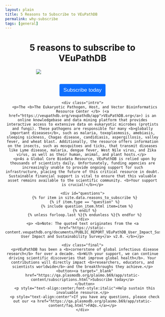 ```yaml
---
layout: plain
title: 5 Reasons to Subscribe to VEuPathDB 
permalink: why-subscribe
tags: [general]
---
```

<style>
  div.static-content {
   
    div.centered {
      margin: 0 auto;
      max-width: 46rem;
      text-align: center;
    }
    p {    
      text-align: left;
      font-size: 110%;
    }
    img#main {
      margin: 0 auto 2rem;
      max-width: 60%;
      display: block;
    }
    div.intro {
      margin-top: 3em;
    }
    div.question {
      margin: 2rem auto 1rem;
      font-weight: 600;
      font-size: 120%;
      text-align: left;        
    }
    div.quotes {
      display: flex;
    }
    div.quotes img {
      align-self: center;
      width: 3em;
    }
    div.quotes img#closequote {
      position: relative;
      right: 1.5em;
    }
    div.quotes div {
      font-size: 800%;
      color: lightgrey;
      font-family: math;
    }
    blockquote {
      font-style: italic;
      max-width: 40rem;
      text-align: left;
      color: #696969;  /* Makes the quote text grey */
    }
    blockquote p {
      margin: 0;
    }
    blockquote cite {
      font-style: normal;
      line-height: 1.75;
      font-size: 120%;  /* Adjust size (smaller than questions) */
      color: grey;     /* Change text color */
    }
    button {
      cursor: pointer;
      outline: 0;
      color: #fff;
      background-color: #0d6efd;
      border-color: #0d6efd;
      display: inline-block;
      line-height: 1.5;
      text-align: center;
      border: 1px solid transparent;
      padding: 6px 12px;
      border-radius: .25rem;
      transition: color .15s ease-in-out,background-color .15s ease-in-out,border-color .15s ease-in-out,box-shadow .15s ease-in-out;
    }
    button:hover {
      color: #fff;
      background-color: #0b5ed7;
      border-color: #0a58ca;
    }
    button a {
      text-decoration: none;
      color: #fff;
      font-size: 1.3em;
      font-weight: 400;
    }
    img#openquote {
      width: 3em;
      position: relative;
      right: 29em;
      top: 3em;
    }
    img#closequote {
      width: 3em;
      position: relative;
      left: 21em;
      bottom: 3em;
    }
  }
</style>

<div class="static-content">

  <h1 style="text-align:center">5 reasons to subscribe to VEuPathDB</h1>
  <div class="centered">
    <img id="main" src="{{'/assets/images/veupathdb_sub.png' | absolute_url}}" />
    <button><a target="_blank" href="https://qa.plasmodb.org/plasmo.b69/app/static-content/subscriptions.html">Subscribe today</a></button>

    <div class="intro">
      <p>The <b>The Eukaryotic Pathogen, Host, and Vector Bioinformatics Resource Center </b> (<a href="https://veupathdb.org/veupathdb/app">VEuPathDB.org</a>) is an online knowledgebase and data mining platform that provides interactive access to extensive data on eukaryotic microbes (protists and fungi). These pathogens are responsible for many <b>globally important diseases</b>, such as malaria, toxoplasmosis, amebiasis, sleeping sickness, Chagas disease, candidiasis, aspergillosis, valley fever, and wheat blast. Additionally, the resource offers information on the insects, such as mosquitoes and ticks, that transmit diseases like Lyme disease, malaria, dengue fever, West Nile virus, and Zika virus, as well as their human, animal, and plant hosts.</p> 
      <p>As a Global Core Biodata Resource, VEuPathDB is relied upon by thousands of scientists daily. Unfortunately, funding agencies are increasingly unable to provide ongoing support for such infrastructure, placing the future of this critical resource in doubt. Sustainable financial support is vital to ensure that this valuable asset remains available to the scientific community. <b>Your support is crucial!</b></p>

    <div id="questions">
      {% for item in site.data.reasons_to_subscribe %}
      {% if item.type == "question" %}
        {% include question_item.html item=item %}
      {% endif %}
      {% unless forloop.last %}{% endunless %}{% endfor %}
    </div>
    <p> <b>Note: The quoted text originates from the <a href="https://static-content.veupathdb.org/documents/PUBLIC_REPORT_VEuPathDB_User_Impact_Sustainability_Survey.pdf">VEuPathDB User Impact and Sustainability Survey</a> v2.0. </b></p>
  
    <div class="final">
      <p>VEuPathDB has been a <b>cornerstone of global infectious disease research</b> for over a decade. <b>With your support, we can continue driving scientific discoveries that improve global health</b>. Your contributions will directly impact <b>researchers, educators, and scientists worldwide</b>-and the breakthroughs they achieve.</p>
      <button><a target="_blank" href="https://qa.plasmodb.org/plasmo.b69/app/static-content/subscriptions.html">Subscribe today</a>
      </button>
      <p style="text-align:center;font-style:italic">Help sustain this invaluable resource.</p>
      <p style="text-align:center">If you have any questions, please check out our <a href="https://qa.plasmodb.org/plasmo.b69/app/static-content/faq.html">FAQs.</a></p>
    </div>

  </div>
</div>

